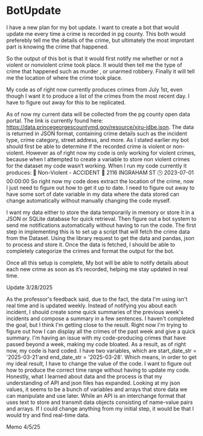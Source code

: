 # BotUpdate


I have a new plan for my bot update. I want to create a bot that would update me every time a crime is recorded in pg county. This both would preferebly tell me the details of the crime, but ultimately the most improtant part is knowing the crime that happened.

So the output of this bot is that it would first notify me whether or not a violent or nonviolent crime took place. It would then tell me the type of crime that happened such as murder , or unarmed robbery. Finally it will tell me the location of where the crime took place.

My code as of right now currently produces crimes from July 1st, even though I want it to produce a list of the crimes from the most recent day. I have to figure out away for this to be replicated.

As of now my current data will be collected from the pg county open data portal. The link is currently found here: https://data.princegeorgescountymd.gov/resource/xjru-idbe.json. The data is returned in JSON format, containing crime details such as the incident type, crime category, street address, and more.
As I stated earlier my bot should first be able to determine if the recorded crime is violent or non-violent.  However as of right now my code is only working for violent crimes, because when I attempted to create a variable to store non violent crimes for the dataset my code wasn’t working. When I run my code currently it produces: 
🚨 Non-Violent - ACCIDENT
📍 2116 INGRAHAM ST
🕒 2023-07-01 00:00:00
 So right now my code does extract the location of the crime, now I just need to figure out how to get it up to date. I need to figure out away to have some sort of date variable in my data where the data stored can change automatically without manually changing the code myself. 

I want my data either to store the data temporarily in memory or store it in a JSON or SQLite database for quick retrieval. Then figure out a bot system to send me notifications automatically without having to run the code.
The first step in implementing this is to set up a script that will fetch the crime data from the Dataset. Using the library request to get the data  and pandas, json  to process and store it. Once the data is fetched, I should be able to completely categorize the crimes and format the output for the bot.

Once all  this setup is complete, My bot will be able to notify details about each new crime as soon as it’s recorded, helping me stay updated in real time.

Update 3/28/2025

As the professor's feedback said, due to the fact, the data I'm using isn't real time and is updated weekly. Instead of notifying you about each incident, I should create some quick summaries of the previous week's incidents and compose a summary in a few sentences.  I haven't completed the goal, but I think I'm getting close to the result. Right now I'm trying to figure out how I can display all the crimes of the past week and give a quick summary. I'm having an issue with my code-producing crimes that have passed beyond a week, making my code bloated. As a result, as of right now, my code is hard coded. I have two variables, which are start_date_str = '2025-03-21'and end_date_str = '2025-03-28'. Which means, in order to get my ideal result, I have to change the value of the code. I want to figure out how to produce the correct time range without having to update my code. Honestly, what I learned about data and the process is that my understanding of API and json files has expanded. Looking at my json values, it seems to be a bunch of variables and arrays that store data we can manipulate and use later. While an API is an interchange format that uses text to store and transmit data objects consisting of name-value pairs and arrays. If I could change anything from my initial step, it would be that I would try and find real-time data.

Memo 4/5/25